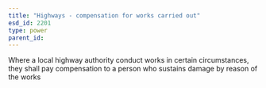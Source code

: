 ```yaml
---
title: "Highways - compensation for works carried out"
esd_id: 2201
type: power
parent_id:  
---
```


Where a local highway authority conduct works in certain circumstances, they shall pay compensation to a person who sustains damage by reason of the works 

